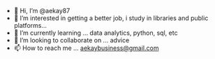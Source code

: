 - 👋 Hi, I’m @aekay87
- 👀 I’m interested in getting a better job, i study in libraries and public platforms...
- 🌱 I’m currently learning ... data analytics, python, sql, etc
- 💞️ I’m looking to collaborate on ... advice
- 📫 How to reach me ... aekaybusiness@gmail.com

<!---
aekay87/aekay87 is a ✨ special ✨ repository because its `README.md` (this file) appears on your GitHub profile.
You can click the Preview link to take a look at your changes.
--->
